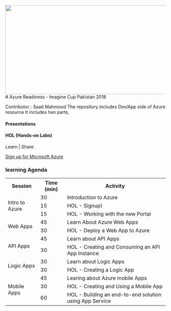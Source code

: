 <div class="container">

<div class="jumbotron">


<img src="https://compimaginestorageppe.blob.core.windows.net/localpages/pk/en-us/001--20180105-0709/banner.jpg" data-canonical-src="https://compimaginestorageppe.blob.core.windows.net/localpages/pk/en-us/001--20180105-0709/banner.jpg" width="700" height="280" />
# Azure Readiness - Imagine Cup Pakistan 2018

Contributor : Saad Mahmood 
The repository includes Dev/App side of Azure resource 
It includes two parts,
#### Presentations
#### HOL (Hands-on Labs)

Learn | Share 




[Sign up for Microsoft Azure](http://aka.ms/CloudCamp-AzureTrial)

</div>

<div class="panel panel-default">

<div class="panel-heading">

### learning Agenda

</div>

<div class="panel-body">

<table class="table table-bordered table-hover"><colgroup><col> <col> <col></colgroup>

<tbody>

<tr>

<th>Session</th>

<th>Time (min)</th>

<th>Activity</th>

</tr>

<tr>

<td rowspan="3">Intro to Azure</td>

<td>30</td>

<td>Introduction to Azure </td>

</tr>

<tr>

<td>15</td>

<td>HOL - Signup)</td>

</tr>

<tr>

<td>15</td>

<td>HOL - Working with the new Portal</td>

</tr>

<tr>

<td rowspan="2">Web Apps</td>

<td>45</td>

<td>Learn About Azure Web Apps</td>

</tr>

<tr>

<td>30</td>

<td>HOL - Deploy a Web App to Azure</td>

</tr>

<tr>

<td rowspan="2">API Apps</td>

<td>45</td>

<td>Learn about API Apps</td>

</tr>

<tr>

<td>30</td>

<td>HOL - Creating and Consuming an API App Instance</td>

</tr>

<tr>

<td rowspan="2">Logic Apps</td>

<td>30</td>

<td>Learn about Logic Apps</td>

</tr>

<tr>

<td>30</td>

<td>HOL - Creating a Logic App</td>

</tr>

<tr>

<td rowspan="3">Mobile Apps</td>

<td>45</td>

<td>Learing about Azure mobile Apps</td>

</tr>

<tr>

<td>30</td>

<td>HOL - Creating and Using a Mobile App</td>

</tr>

<tr>

<td>60</td>

<td>HOL - Building an end-to-end solution using App Service</td>

</tr>

</tbody>

</table>

</div>

</div>

<div class="panel panel-default">

<div class="panel-heading">


